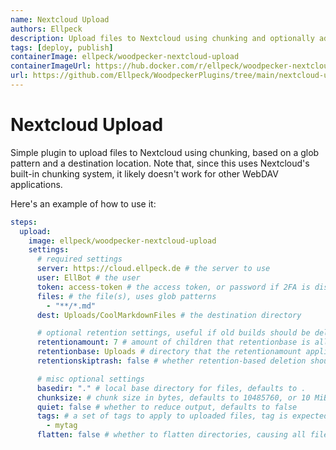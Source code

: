 ```yaml
---
name: Nextcloud Upload
authors: Ellpeck
description: Upload files to Nextcloud using chunking and optionally add tags to files
tags: [deploy, publish]
containerImage: ellpeck/woodpecker-nextcloud-upload
containerImageUrl: https://hub.docker.com/r/ellpeck/woodpecker-nextcloud-upload
url: https://github.com/Ellpeck/WoodpeckerPlugins/tree/main/nextcloud-upload
---
```


# Nextcloud Upload
Simple plugin to upload files to Nextcloud using chunking, based on a glob pattern and a destination location. Note that, since this uses Nextcloud's built-in chunking system, it likely doesn't work for other WebDAV applications.

Here's an example of how to use it:
```yml
steps:
  upload:
    image: ellpeck/woodpecker-nextcloud-upload
    settings:
      # required settings
      server: https://cloud.ellpeck.de # the server to use
      user: EllBot # the user
      token: access-token # the access token, or password if 2FA is disabled
      files: # the file(s), uses glob patterns
        - "**/*.md"
      dest: Uploads/CoolMarkdownFiles # the destination directory

      # optional retention settings, useful if old builds should be deleted automatically
      retentionamount: 7 # amount of children that retentionbase is allowed to have before oldest ones are deleted on upload
      retentionbase: Uploads # directory that the retentionamount applies to
      retentionskiptrash: false # whether retention-based deletion should skip the Nextcloud trash, defaults to false

      # misc optional settings
      basedir: "." # local base directory for files, defaults to .
      chunksize: # chunk size in bytes, defaults to 10485760, or 10 MiB
      quiet: false # whether to reduce output, defaults to false
      tags: # a set of tags to apply to uploaded files, tag is expected to already exist
        - mytag
      flatten: false # whether to flatten directories, causing all files to be placed directly in dest, defaults to false
```
